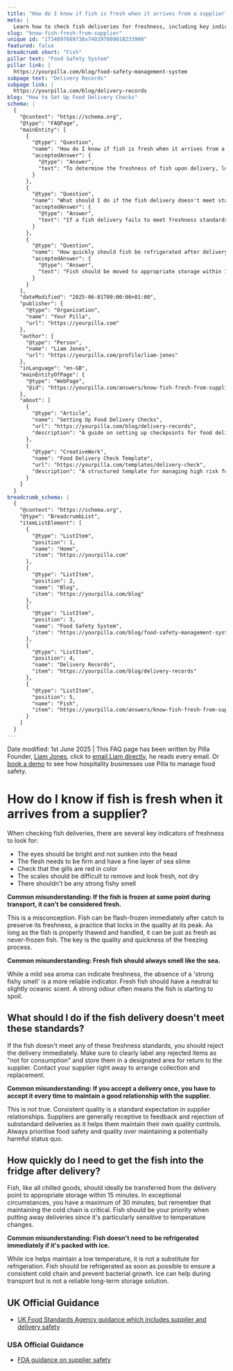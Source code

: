 ```yaml
---
title: "How do I know if fish is fresh when it arrives from a supplier?"
meta: |
  Learn how to check fish deliveries for freshness, including key indicators like eyes, flesh, gills, scales, and smell. Discover what to do if fish doesn't meet standards and how quickly to refrigerate after delivery.
slug: "know-fish-fresh-from-supplier"
unique id: "1734097889738x740397009018233900"
featured: false
breadcrumb short: "Fish"
pillar text: "Food Safety System"
pillar link: |
  https://yourpilla.com/blog/food-safety-management-system
subpage text: "Delivery Records"
subpage link: |
  https://yourpilla.com/blog/delivery-records
blog: "How to Set Up Food Delivery Checks"
schema: |
  {
    "@context": "https://schema.org",
    "@type": "FAQPage",
    "mainEntity": [
      {
        "@type": "Question",
        "name": "How do I know if fish is fresh when it arrives from a supplier?",
        "acceptedAnswer": {
          "@type": "Answer",
          "text": "To determine the freshness of fish upon delivery, look for several key indicators: Bright, not sunken eyes; firm flesh with a fine layer of sea slime; red-coloured gills; scales that are difficult to remove and appear fresh, not dry; and a neutral to slightly oceanic smell without strong fishy odours. Additionally, fish can be considered fresh if it is flash-frozen immediately after catch and properly thawed, as quick freezing preserves its quality."
        }
      },
      {
        "@type": "Question",
        "name": "What should I do if the fish delivery doesn't meet standards of freshness?",
        "acceptedAnswer": {
          "@type": "Answer",
          "text": "If a fish delivery fails to meet freshness standards, reject the delivery immediately, label the rejected items as 'not for consumption', and store them in a designated area. Promptly contact the supplier to arrange for collection and replacement of the delivery. Always prioritise food safety and quality, feedback to suppliers helps them maintain quality too."
        }
      },
      {
        "@type": "Question",
        "name": "How quickly should fish be refrigerated after delivery?",
        "acceptedAnswer": {
          "@type": "Answer",
          "text": "Fish should be moved to appropriate storage within 15 minutes of delivery. In exceptional circumstances, a maximum of 30 minutes is allowed. This swift transfer is essential for maintaining the cold chain, preventing bacterial growth, and ensuring food safety."
        }
      }
    ],
    "dateModified": "2025-06-01T09:00:00+01:00",
    "publisher": {
      "@type": "Organization",
      "name": "Your Pilla",
      "url": "https://yourpilla.com"
    },
    "author": {
      "@type": "Person",
      "name": "Liam Jones",
      "url": "https://yourpilla.com/profile/liam-jones"
    },
    "inLanguage": "en-GB",
    "mainEntityOfPage": {
      "@type": "WebPage",
      "@id": "https://yourpilla.com/answers/know-fish-fresh-from-supplier"
    },
    "about": [
      {
        "@type": "Article",
        "name": "Setting Up Food Delivery Checks",
        "url": "https://yourpilla.com/blog/delivery-records",
        "description": "A guide on setting up checkpoints for food delivery to manage food safety effectively."
      },
      {
        "@type": "CreativeWork",
        "name": "Food Delivery Check Template",
        "url": "https://yourpilla.com/templates/delivery-check",
        "description": "A structured template for managing high risk food deliveries, facilitating issue tracking and compliance documentation."
      }
    ]
  }
breadcrumb_schema: |
  {
    "@context": "https://schema.org",
    "@type": "BreadcrumbList",
    "itemListElement": [
      {
        "@type": "ListItem",
        "position": 1,
        "name": "Home",
        "item": "https://yourpilla.com"
      },
      {
        "@type": "ListItem",
        "position": 2,
        "name": "Blog",
        "item": "https://yourpilla.com/blog"
      },
      {
        "@type": "ListItem",
        "position": 3,
        "name": "Food Safety System",
        "item": "https://yourpilla.com/blog/food-safety-management-system"
      },
      {
        "@type": "ListItem",
        "position": 4,
        "name": "Delivery Records",
        "item": "https://yourpilla.com/blog/delivery-records"
      },
      {
        "@type": "ListItem",
        "position": 5,
        "name": "Fish",
        "item": "https://yourpilla.com/answers/know-fish-fresh-from-supplier"
      }
    ]
  }
---
```


Date modified: 1st June 2025 | This FAQ page has been written by Pilla Founder, [Liam Jones](https://yourpilla.com/profile/liam-jones), click to [email Liam directly](https://mailto:liam@yourpilla.com/), he reads every email. Or [book a demo](https://calendly.com/pilla/demo) to see how hospitality businesses use Pilla to manage food safety.

# How do I know if fish is fresh when it arrives from a supplier?

When checking fish deliveries, there are several key indicators of freshness to look for:

-   The eyes should be bright and not sunken into the head
-   The flesh needs to be firm and have a fine layer of sea slime
-   Check that the gills are red in color
-   The scales should be difficult to remove and look fresh, not dry
-   There shouldn't be any strong fishy smell

**Common misunderstanding: If the fish is frozen at some point during transport, it can't be considered fresh.**

This is a misconception. Fish can be flash-frozen immediately after catch to preserve its freshness, a practice that locks in the quality at its peak. As long as the fish is properly thawed and handled, it can be just as fresh as never-frozen fish. The key is the quality and quickness of the freezing process.

**Common misunderstanding: Fresh fish should always smell like the sea.**

While a mild sea aroma can indicate freshness, the absence of a 'strong fishy smell' is a more reliable indicator. Fresh fish should have a neutral to slightly oceanic scent. A strong odour often means the fish is starting to spoil.

## What should I do if the fish delivery doesn't meet these standards?

If the fish doesn't meet any of these freshness standards, you should reject the delivery immediately. Make sure to clearly label any rejected items as "not for consumption" and store them in a designated area for return to the supplier. Contact your supplier right away to arrange collection and replacement.

**Common misunderstanding: If you accept a delivery once, you have to accept it every time to maintain a good relationship with the supplier.**

This is not true. Consistent quality is a standard expectation in supplier relationships. Suppliers are generally receptive to feedback and rejection of substandard deliveries as it helps them maintain their own quality controls. Always prioritise food safety and quality over maintaining a potentially harmful status quo.

## How quickly do I need to get the fish into the fridge after delivery?

Fish, like all chilled goods, should ideally be transferred from the delivery point to appropriate storage within 15 minutes. In exceptional circumstances, you have a maximum of 30 minutes, but remember that maintaining the cold chain is critical. Fish should be your priority when putting away deliveries since it's particularly sensitive to temperature changes.

**Common misunderstanding: Fish doesn't need to be refrigerated immediately if it's packed with ice.**

While ice helps maintain a low temperature, it is not a substitute for refrigeration. Fish should be refrigerated as soon as possible to ensure a consistent cold chain and prevent bacterial growth. Ice can help during transport but is not a reliable long-term storage solution.

## UK Official Guidance

-   [UK Food Standards Agency guidance which includes supplier and delivery safety](https://www.food.gov.uk/business-guidance/managing-food-safety)

### USA Official Guidance

-   [FDA guidance on supplier safety](https://www.fda.gov/food/importing-food-products-united-states/industry-resources-third-party-audit-standards-and-fsma-supplier-verification-requirements)